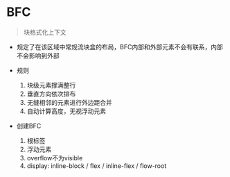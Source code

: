 # BFC

> 块格式化上下文

- 规定了在该区域中常规流块盒的布局，BFC内部和外部元素不会有联系，内部不会影响到外部

- 规则

  1. 块级元素撑满整行
  2. 垂直方向依次排布
  3. 无缝相邻的元素进行外边距合并
  4. 自动计算高度，无视浮动元素
  
- 创建BFC

  1. 根标签
  2. 浮动元素
  3. overflow不为visible
  4. display: inline-block / flex / inline-flex / flow-root
